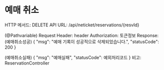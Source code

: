 # 예매 취소

HTTP 메서드: DELETE
API URL: /api/neticket/reservations/{resvId}

(@Pathvariable)
Request Header: header
Authorization: 토큰정보
Response: (예매취소성공)
{
    "msg": "예매 기록이 성공적으로 삭제되었습니다.",
    "statusCode": 200
}

(예매취소실패)
{
    "msg": "예매실패",
    "statusCode": 예외처리코드
}
비고: ReservationController